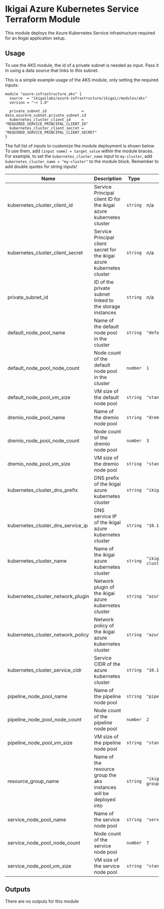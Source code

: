 # Ikigai Azure Kubernetes Service Terraform Module

This module deploys the Azure Kubernetes Service infrastructure required for an Ikigai application setup.

## Usage

To use the AKS module, the id of a private subnet is needed as input. Pass it in using a data source that links to this subnet.

This is a simple example usage of the AKS module, only setting the required inputs:

```hcl
module "azure-infrastructure_aks" {
  source  = "ikigailabs/azure-infrastructure/ikigai//modules/aks"
  version = "~> 1.0"
  
  private_subnet_id                = data.azurerm_subnet.private_subnet.id
  kubernetes_cluster_client_id     = "REQUIRED_SERVICE_PRINCIPAL_CLIENT_ID"
  kubernetes_cluster_client_secret = "REQUIRED_SERVICE_PRINCIPAL_CLIENT_SECRET"
}
```

The full list of inputs to customize the module deployment is shown below. To use them, add `[input name] = target_value` within the module braces.
For example, to set the `kubernetes_cluster_name` input to `my-cluster`, add `kubernetes_cluster_name = "my-cluster"` to the module block. Remember to add double quotes for string inputs! 

| Name | Description | Type | Default | Required |
|------|-------------|------|---------|:--------:|
| kubernetes_cluster_client_id | Service Principal client ID for the ikigai azure kubernetes cluster | `string` | n/a | yes |
| kubernetes_cluster_client_secret | Service Principal client secret for the ikigai azure kubernetes cluster | `string` | n/a | yes |
| private_subnet_id | ID of the private subnet linked to the storage instances | `string` | n/a | yes |
| default_node_pool_name | Name of the default node pool in the cluster | `string` | `"default"` | no |
| default_node_pool_node_count | Node count of the default node pool in the cluster | `number` | `1` | no |
| default_node_pool_vm_size | VM size of the default node pool | `string` | `"standard_d2_v2"` | no |
| dremio_node_pool_name |  Name of the dremio node pool | `string` | `"dremio"` | no |
| dremio_node_pool_node_count | Node count of the dremio node pool | `number` | `3` | no |
| dremio_node_pool_vm_size | VM size of the dremio node pool | `string` | `"standard_e20s_v3"` | no |
| kubernetes_cluster_dns_prefix | DNS prefix of the ikigai azure kubernetes cluster | `string` | `"ikigai"` | no |
| kubernetes_cluster_dns_service_ip | DNS service IP of the ikigai azure kubernetes cluster | `string` | `"10.1.0.10"` | no |
| kubernetes_cluster_name | Name of the ikigai azure kubernetes cluster | `string` | `"ikigai-aks-cluster"` | no |
| kubernetes_cluster_network_plugin | Network plugin of the ikigai azure kubernetes cluster | `string` | `"azure"` | no |
| kubernetes_cluster_network_policy | Network policy of the ikigai azure kubernetes cluster | `string` | `"azure"` | no |
| kubernetes_cluster_service_cidr | Service CIDR of the azure kubernetes cluster | `string` | `"10.1.0.0/16"` | no |
| pipeline_node_pool_name |  Name of the pipeline node pool | `string` | `"pipeline"` | no |
| pipeline_node_pool_node_count | Node count of the pipeline node pool | `number` | `2` | no |
| pipeline_node_pool_vm_size | VM size of the pipeline node pool | `string` | `"standard_d4_v5"` | no |
| resource_group_name | Name of the resource group the aks instances will be deployed into | `string` | `"ikigai-resource-group"` | no |
| service_node_pool_name | Name of the service node pool | `string` | `"service"` | no |
| service_node_pool_node_count | Node count of the service node pool | `number` | `7` | no |
| service_node_pool_vm_size | VM size of the service node pool | `string` | `"standard_d4_v5"` | no |

## Outputs

There are no outputs for this module
